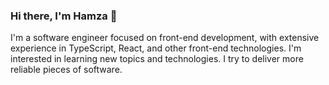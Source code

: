 ### Hi there, I'm Hamza 👋
I'm a software engineer focused on front-end development, with extensive experience in TypeScript, React, and other front-end technologies. I'm interested in learning new topics and technologies. I try to deliver more reliable pieces of software.

<!--
**hamzachenguiti/hamzachenguiti** is a ✨ _special_ ✨ repository because its `README.md` (this file) appears on your GitHub profile.

Here are some ideas to get you started:

- 🔭 I’m currently working on ...
- 🌱 I’m currently learning ...
- 👯 I’m looking to collaborate on ...
- 🤔 I’m looking for help with ...
- 💬 Ask me about ...
- 📫 How to reach me: ...
- 😄 Pronouns: ...
- ⚡ Fun fact: ...
-->
